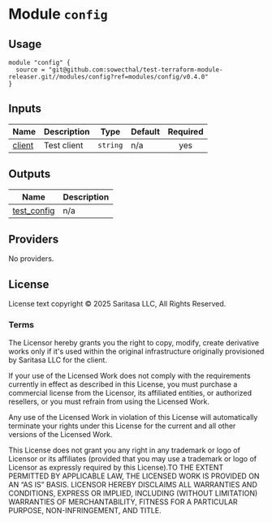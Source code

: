 <!-- BEGIN_TF_DOCS -->
# Module `config`

## Usage

```hcl
module "config" {
  source = "git@github.com:sowecthal/test-terraform-module-releaser.git//modules/config?ref=modules/config/v0.4.0"
}
```

## Inputs

| Name | Description | Type | Default | Required |
|------|-------------|------|---------|:--------:|
| <a name="input_client"></a> [client](#input\_client) | Test client | `string` | n/a | yes |

## Outputs

| Name | Description |
|------|-------------|
| <a name="output_test_config"></a> [test\_config](#output\_test\_config) | n/a |

## Providers

No providers.

## License

License text copyright © 2025 Saritasa LLC, All Rights Reserved.

### Terms

The Licensor hereby grants you the right to copy, modify, create derivative works only if it's used within the original infrastructure originally provisioned by Saritasa LLC for the client.

If your use of the Licensed Work does not comply with the requirements currently in effect as described in this License, you must purchase a commercial license from the Licensor, its affiliated entities, or authorized resellers, or you must refrain from using the Licensed Work.

Any use of the Licensed Work in violation of this License will automatically terminate your rights under this License for the current and all other versions of the Licensed Work.

This License does not grant you any right in any trademark or logo of Licensor or its affiliates (provided that you may use a trademark or logo of Licensor as expressly required by this License).TO THE EXTENT PERMITTED BY APPLICABLE LAW, THE LICENSED WORK IS PROVIDED ON AN “AS IS” BASIS. LICENSOR HEREBY DISCLAIMS ALL WARRANTIES AND CONDITIONS, EXPRESS OR IMPLIED, INCLUDING (WITHOUT LIMITATION) WARRANTIES OF MERCHANTABILITY, FITNESS FOR A PARTICULAR PURPOSE, NON-INFRINGEMENT, AND TITLE.

<!-- END_TF_DOCS -->
